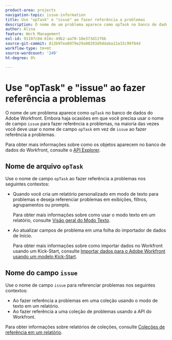 ```yaml
---
product-area: projects
navigation-topic: issue-information
title: Use "opTask" e "issue" ao fazer referência a problemas
description: O nome de um problema aparece como opTask no banco de dados do Adobe Workfront. Embora haja ocasiões em que você precisa usar o nome do campo de problema para fazer referência a problemas, na maioria das vezes você deve usar o nome do campo opTask em vez de problema ao fazer referência a problemas.
author: Alina
feature: Work Management
exl-id: 91107c04-616c-49b2-aa78-10e373d11f6b
source-git-commit: 813b97ee0979e29a90293d9ddaba12a33c99f64d
workflow-type: tm+mt
source-wordcount: '249'
ht-degree: 0%

---
```


# Use &quot;opTask&quot; e &quot;issue&quot; ao fazer referência a problemas

O nome de um problema aparece como `opTask` no banco de dados do Adobe Workfront. Embora haja ocasiões em que você precisa usar o nome de campo `issue` para fazer referência a problemas, na maioria das vezes você deve usar o nome de campo `opTask` em vez de `issue` ao fazer referência a problemas.

Para obter mais informações sobre como os objetos aparecem no banco de dados do Workfront, consulte o [API Explorer](https://developer.adobe.com/workfront/api-explorer/).

## Nome de arquivo `opTask`

Use o nome de campo `opTask` ao fazer referência a problemas nos seguintes contextos:

* Quando você cria um relatório personalizado em modo de texto para problemas e deseja referenciar problemas em exibições, filtros, agrupamentos ou prompts.

  Para obter mais informações sobre como usar o modo texto em um relatório, consulte [Visão geral do Modo Texto](../../../reports-and-dashboards/reports/text-mode/understand-text-mode.md).

<!--* When you pull information about issues using our API.  
  For more information about the Workfront API, see [Adobe Workfront API](../../../wf-api/workfront-api.md)-->

* Ao atualizar campos de problema em uma folha do importador de dados de Início.

  Para obter mais informações sobre como importar dados no Workfront usando um Kick-Start, consulte [Importar dados para o Adobe Workfront usando um modelo Kick-Start](../../../administration-and-setup/manage-workfront/using-kick-starts/import-data-via-kickstarts.md).

## Nome do campo `issue`

Use o nome de campo `issue` para referenciar problemas nos seguintes contextos:

* Ao fazer referência a problemas em uma coleção usando o modo de texto em um relatório.
* Ao fazer referência a uma coleção de problemas usando a API do Workfront.

Para obter informações sobre relatórios de coleções, consulte [Coleções de referência em um relatório](../../../reports-and-dashboards/reports/text-mode/reference-collections-report.md).

<!--
<note type="tip">
For information about how issues appear in a collection, see the
<a href="https://developer.adobe.com/workfront/api-explorer/" target="_blank">API Explorer</a> and select the API Unsupported option from the upper-right corner of the page.
<br>(NOTE: Drafted because this might not be needed.)
</note>
-->
